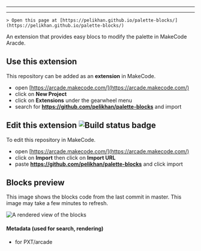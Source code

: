 
---

---
    > Open this page at [https://pelikhan.github.io/palette-blocks/](https://pelikhan.github.io/palette-blocks/)

An extension that provides easy blocs to modify the palette in MakeCode Aracde.

## Use this extension

This repository can be added as an **extension** in MakeCode.

* open [https://arcade.makecode.com/](https://arcade.makecode.com/)
* click on **New Project**
* click on **Extensions** under the gearwheel menu
* search for **https://github.com/pelikhan/palette-blocks** and import

## Edit this extension ![Build status badge](https://github.com/pelikhan/palette-blocks/workflows/MakeCode/badge.svg)

To edit this repository in MakeCode.

* open [https://arcade.makecode.com/](https://arcade.makecode.com/)
* click on **Import** then click on **Import URL**
* paste **https://github.com/pelikhan/palette-blocks** and click import

## Blocks preview

This image shows the blocks code from the last commit in master.
This image may take a few minutes to refresh.

![A rendered view of the blocks](https://github.com/pelikhan/palette-blocks/raw/master/.github/makecode/blocks.png)

#### Metadata (used for search, rendering)

* for PXT/arcade
<script src="https://makecode.com/gh-pages-embed.js"></script><script>makeCodeRender("{{ site.makecode.home_url }}", "{{ site.github.owner_name }}/{{ site.github.repository_name }}");</script>
